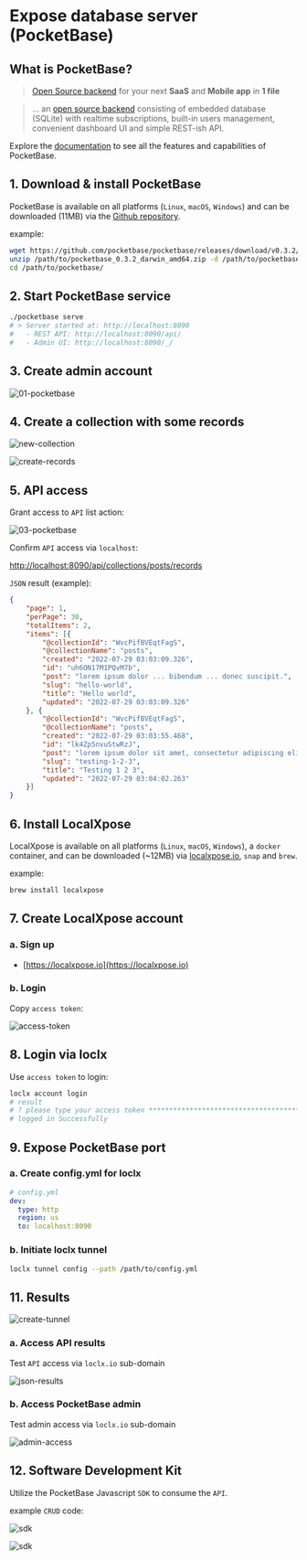 # Expose database server (PocketBase)

## What is PocketBase?

> [Open Source backend](https://pocketbase.io) for your next **SaaS** and **Mobile app** in **1 file**

> ... an [open source backend](https://pocketbase.io/docs/) consisting of embedded database (SQLite) with realtime subscriptions, built-in users management, convenient dashboard UI and simple REST-ish API.

Explore the [documentation](https://pocketbase.io/docs/) to see all the features and capabilities of PocketBase.

## 1. Download & install PocketBase

PocketBase is available on all platforms (`Linux`, `macOS`, `Windows`) and can be downloaded (11MB) via the [Github repository](https://github.com/pocketbase/pocketbase/releases).

example:
```bash
wget https://github.com/pocketbase/pocketbase/releases/download/v0.3.2/pocketbase_0.3.2_darwin_amd64.zip
unzip /path/to/pocketbase_0.3.2_darwin_amd64.zip -d /path/to/pocketbase
cd /path/to/pocketbase/
```

## 2. Start PocketBase service

```bash
./pocketbase serve
# > Server started at: http://localhost:8090
#   - REST API: http://localhost:8090/api/
#   - Admin UI: http://localhost:8090/_/
```

## 3. Create admin account

![01-pocketbase](admin-account.png)

## 4. Create a collection with some records

![new-collection](new-collection.png)

![create-records](create-records.png)

## 5. API access

Grant access to `API` list action:

![03-pocketbase](grant-access.png)

Confirm `API` access via `localhost`:

[http://localhost:8090/api/collections/posts/records](http://localhost:8090/api/collections/posts/records)

`JSON` result (example):

```json
{
	"page": 1,
	"perPage": 30,
	"totalItems": 2,
	"items": [{
		"@collectionId": "WvcPifBVEqtFagS",
		"@collectionName": "posts",
		"created": "2022-07-29 03:03:09.326",
		"id": "uh6ON17M1PQvM7b",
		"post": "lorem ipsum dolor ... bibendum ... donec suscipit.",
		"slug": "hello-world",
		"title": "Hello world",
		"updated": "2022-07-29 03:03:09.326"
	}, {
		"@collectionId": "WvcPifBVEqtFagS",
		"@collectionName": "posts",
		"created": "2022-07-29 03:03:55.468",
		"id": "lk4Zp5nvuStwRzJ",
		"post": "lorem ipsum dolor sit amet, consectetur adipiscing elit. morbi bibendum commodo congue. vivamus efficitur aliquam felis, id viverra eros blandit sit amet. nam feugiat purus ac sem aliquam, sit amet dictum dui bibendum. sed tincidunt porttitor odio at feugiat. cras sed viverra libero. suspendisse potenti. nulla eu ullamcorper quam, in tempus nulla. quisque accumsan euismod finibus.\r\n",
		"slug": "testing-1-2-3",
		"title": "Testing 1 2 3",
		"updated": "2022-07-29 03:04:02.263"
	}]
}
```

## 6. Install LocalXpose

LocalXpose is available on all platforms (`Linux`, `macOS`, `Windows`), a `docker` container, and can be downloaded (~12MB) via [localxpose.io](https://localxpose.io/#download), `snap` and `brew`.

example:

```bash
brew install localxpose
```

## 7. Create LocalXpose account

### a. Sign up

- [https://localxpose.io](https://localxpose.io)

### b. Login

Copy `access token`:

![access-token](access-token.png)

## 8. Login via loclx

Use `access token` to login:

```bash
loclx account login
# result
# ? please type your access token ****************************************
# logged in Successfully
```

## 9. Expose PocketBase port

### a. Create config.yml for loclx

```yaml
# config.yml
dev:
  type: http
  region: us
  to: localhost:8090
```

### b. Initiate loclx tunnel

```bash
loclx tunnel config --path /path/to/config.yml
```

## 11. Results

![create-tunnel](create-tunnel.png)

### a. Access API results 

Test `API` access via `loclx.io` sub-domain

![json-results](json-results.png)

### b. Access PocketBase admin

Test admin access via `loclx.io` sub-domain

![admin-access](admin-access.png)

## 12. Software Development Kit

Utilize the PocketBase Javascript `SDK` to consume the `API`.

example `CRUD` code:

![sdk](sdk-list.png)

![sdk](sdk-create.png)